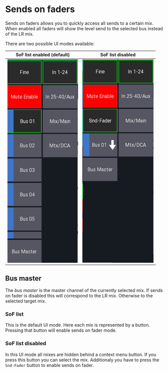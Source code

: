 # Sends on faders
Sends on faders allows you to quickly access all sends to a certain mix.
When enabled all faders will show the level send to the selected bus instead of the LR mix.

There are two possible UI modes available:

| SoF list enabled (default) | SoF list disabled |
| --- | --- |
| ![Sidebar](img/sidebar-soflist.png) | ![Sidebar](img/sidebar.png) |


## Bus master
The *bus master* is the master channel of the currently selected mix.
If sends on fader is disabled this will correspond to the LR mix. Otherwise to the selected target mix.


### SoF list
This is the default UI mode. Here each mix is represented by a button.
Pressing that button will enable sends on fader mode.


### SoF list disabled
In this UI mode all mixes are hidden behind a context menu button. If you press this button you can select the mix.
Additionaly you have to press the `Snd-Fader` button to enable sends on fader.
